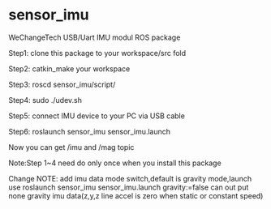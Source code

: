 # sensor_imu
WeChangeTech USB/Uart IMU modul ROS package

Step1: clone this package to your workspace/src fold

Step2: catkin_make your workspace

Step3: roscd sensor_imu/script/

Step4: sudo ./udev.sh

Step5: connect IMU device to your PC via USB cable

Step6: roslaunch sensor_imu sensor_imu.launch

Now you can get /imu and /mag topic

Note:Step 1~4 need do only once when you install this package

Change NOTE:
add imu data mode switch,default is gravity mode,launch use roslaunch sensor_imu sensor_imu.launch gravity:=false can out put none gravity imu data(z,y,z line accel is zero when static or constant speed)
